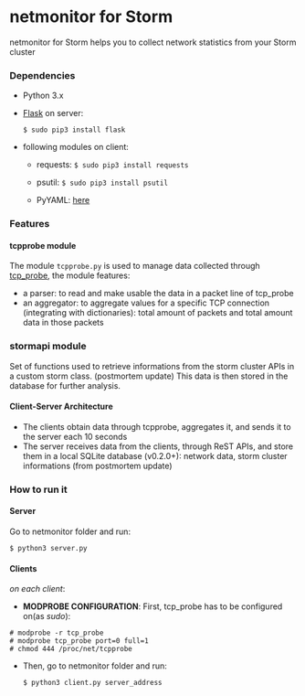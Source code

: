 # netmonitor for Storm #

netmonitor for Storm helps you to collect network statistics from your Storm cluster

### Dependencies ###

* Python 3.x
* [Flask](http://flask.pocoo.org/) on server:
 
     ```
     $ sudo pip3 install flask
     ```

* following modules on client:
  
    * requests: `$ sudo pip3 install requests`
    
    * psutil: `$ sudo pip3 install psutil`
  
    * PyYAML: [here](https://github.com/yaml/pyyaml)

### Features ###

#### tcpprobe module ####

The module `tcpprobe.py` is used to manage data collected through [tcp_probe](https://wiki.linuxfoundation.org/networking/tcpprobe), the module features:

- a parser: to read and make usable the data in a packet line of tcp_probe
- an aggregator: to aggregate values for a specific TCP connection (integrating with dictionaries): total amount of packets and total amount data in those packets

### stormapi module ###

Set of functions used to retrieve informations from the storm cluster APIs in a custom storm class. 
(postmortem update) This data is then stored in the database for further analysis.

#### Client-Server Architecture ####

* The clients obtain data through tcpprobe, aggregates it, and sends it to the server each 10 seconds
* The server receives data from the clients, through ReST APIs, and store them in a local SQLite database (v0.2.0+): network data, storm cluster informations (from postmortem update)

### How to run it ###

#### Server ####
Go to netmonitor folder and run:

```
$ python3 server.py
```

#### Clients ####

_on each client_:

* **MODPROBE CONFIGURATION**: First, tcp_probe has to be configured on(as *_sudo_*):
    
```
# modprobe -r tcp_probe
# modprobe tcp_probe port=0 full=1
# chmod 444 /proc/net/tcpprobe
```

* Then, go to netmonitor folder and run:
    
    ```
    $ python3 client.py server_address
    ```